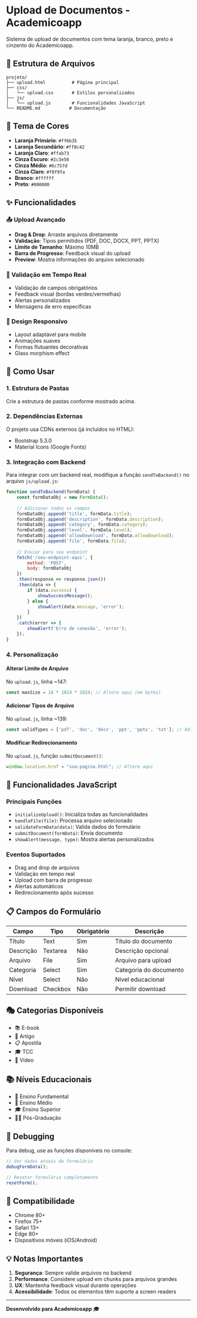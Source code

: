 # Upload de Documentos - Academicoapp

Sistema de upload de documentos com tema laranja, branco, preto e cinzento do Academicoapp.

## 📁 Estrutura de Arquivos

```
projeto/
├── upload.html          # Página principal
├── css/
│   └── upload.css       # Estilos personalizados
├── js/
│   └── upload.js        # Funcionalidades JavaScript
└── README.md           # Documentação
```

## 🎨 Tema de Cores

- **Laranja Primário**: `#ff6b35`
- **Laranja Secundário**: `#ff8c42`
- **Laranja Claro**: `#ffab73`
- **Cinza Escuro**: `#2c3e50`
- **Cinza Médio**: `#6c757d`
- **Cinza Claro**: `#f8f9fa`
- **Branco**: `#ffffff`
- **Preto**: `#000000`

## ✨ Funcionalidades

### 📤 Upload Avançado
- **Drag & Drop**: Arraste arquivos diretamente
- **Validação**: Tipos permitidos (PDF, DOC, DOCX, PPT, PPTX)
- **Limite de Tamanho**: Máximo 10MB
- **Barra de Progresso**: Feedback visual do upload
- **Preview**: Mostra informações do arquivo selecionado

### 🎯 Validação em Tempo Real
- Validação de campos obrigatórios
- Feedback visual (bordas verdes/vermelhas)
- Alertas personalizados
- Mensagens de erro específicas

### 📱 Design Responsivo
- Layout adaptável para mobile
- Animações suaves
- Formas flutuantes decorativas
- Glass morphism effect

## 🚀 Como Usar

### 1. Estrutura de Pastas
Crie a estrutura de pastas conforme mostrado acima.

### 2. Dependências Externas
O projeto usa CDNs externos (já incluídos no HTML):
- Bootstrap 5.3.0
- Material Icons (Google Fonts)

### 3. Integração com Backend

Para integrar com um backend real, modifique a função `sendToBackend()` no arquivo `js/upload.js`:

```javascript
function sendToBackend(formData) {
    const formDataObj = new FormData();
    
    // Adicionar todos os campos
    formDataObj.append('title', formData.title);
    formDataObj.append('description', formData.description);
    formDataObj.append('category', formData.category);
    formDataObj.append('level', formData.level);
    formDataObj.append('allowDownload', formData.allowDownload);
    formDataObj.append('file', formData.file);
    
    // Enviar para seu endpoint
    fetch('/seu-endpoint-aqui', {
        method: 'POST',
        body: formDataObj
    })
    .then(response => response.json())
    .then(data => {
        if (data.success) {
            showSuccessMessage();
        } else {
            showAlert(data.message, 'error');
        }
    })
    .catch(error => {
        showAlert('Erro de conexão', 'error');
    });
}
```

### 4. Personalização

#### Alterar Limite de Arquivo
No `upload.js`, linha ~147:
```javascript
const maxSize = 10 * 1024 * 1024; // Altere aqui (em bytes)
```

#### Adicionar Tipos de Arquivo
No `upload.js`, linha ~139:
```javascript
const validTypes = ['pdf', 'doc', 'docx', 'ppt', 'pptx', 'txt']; // Adicione aqui
```

#### Modificar Redirecionamento
No `upload.js`, função `submitDocument()`:
```javascript
window.location.href = "sua-pagina.html"; // Altere aqui
```

## 🔧 Funcionalidades JavaScript

### Principais Funções
- `initializeUpload()`: Inicializa todas as funcionalidades
- `handleFile(file)`: Processa arquivo selecionado
- `validateFormData(data)`: Valida dados do formulário
- `submitDocument(formData)`: Envia documento
- `showAlert(message, type)`: Mostra alertas personalizados

### Eventos Suportados
- Drag and drop de arquivos
- Validação em tempo real
- Upload com barra de progresso
- Alertas automáticos
- Redirecionamento após sucesso

## 📋 Campos do Formulário

| Campo | Tipo | Obrigatório | Descrição |
|-------|------|-------------|-----------|
| Título | Text | Sim | Título do documento |
| Descrição | Textarea | Não | Descrição opcional |
| Arquivo | File | Sim | Arquivo para upload |
| Categoria | Select | Sim | Categoria do documento |
| Nível | Select | Não | Nível educacional |
| Download | Checkbox | Não | Permitir download |

## 🎭 Categorias Disponíveis
- 📚 E-book
- 📄 Artigo  
- 📋 Apostila
- 🎓 TCC
- 🎥 Vídeo

## 📚 Níveis Educacionais
- 📝 Ensino Fundamental
- 🎒 Ensino Médio
- 🎓 Ensino Superior
- 👨‍🎓 Pós-Graduação

## 🐛 Debugging

Para debug, use as funções disponíveis no console:
```javascript
// Ver dados atuais do formulário
debugFormData();

// Resetar formulário completamente
resetForm();
```

## 📱 Compatibilidade
- Chrome 80+
- Firefox 75+
- Safari 13+
- Edge 80+
- Dispositivos móveis (iOS/Android)

## 💡 Notas Importantes

1. **Segurança**: Sempre valide arquivos no backend
2. **Performance**: Considere upload em chunks para arquivos grandes
3. **UX**: Mantenha feedback visual durante operações
4. **Acessibilidade**: Todos os elementos têm suporte a screen readers

---

**Desenvolvido para Academicoapp** 🎓